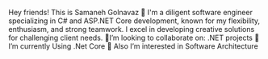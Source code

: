 Hey friends! This is Samaneh Golnavaz 👋 
I'm a diligent software engineer specializing in C# and ASP.NET Core development, known for my flexibility, enthusiasm, and strong teamwork. I excel in developing creative solutions for challenging client needs.
👯I’m looking to collaborate on: .NET projects
🌱 I’m currently Using .Net Core
👀 Also I’m interested in Software Architecture


